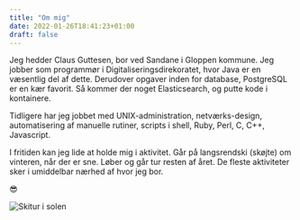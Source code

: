 ```yaml
---
title: "Om mig"
date: 2022-01-26T18:41:23+01:00
draft: false
---
```


Jeg hedder Claus Guttesen, bor ved Sandane i Gloppen kommune. Jeg jobber som programmør i
Digitaliseringsdirekoratet, hvor Java er en væsentlig del af dette. Derudover opgaver inden for
database, PostgreSQL er en kær favorit. Så kommer der noget Elasticsearch, og putte kode i kontainere.

Tidligere har jeg jobbet med UNIX-administration, netværks-design, automatisering af
manuelle rutiner, scripts i shell, Ruby, Perl, C, C++, Javascript.

I fritiden kan jeg lide at holde mig i aktivitet. Går på langsrendski (skøjte) om vinteren,
når der er sne. Løber og går tur resten af året. De fleste aktiviteter sker i umiddelbar
nærhed af hvor jeg bor.

😎

![Skitur i solen](/images/IMG_1365.JPG "Skitur i solen")
